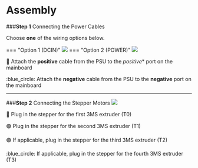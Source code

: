 # Assembly


###**Step 1** Connecting the Power Cables

Choose **one** of the wiring options below.

=== "Option 1 (DCIN)"
    ![](skrminie3v2assembly1.png)
=== "Option 2 (POWER)"
    ![](skrminie3v2assembly2.png)

:red_circle: Attach the **positive** cable from the PSU to the *positive** port on the mainboard

:blue_circle: Attach the **negative** cable from the PSU to the **negative** port on the mainboard

---

###**Step 2** Connecting the Stepper Motors
![](skrminie3v2assembly3.png)

:red_circle: Plug in the stepper for the first 3MS extruder (T0)

:green_circle: Plug in the stepper for the second 3MS extruder (T1)

:purple_circle: If applicable, plug in the stepper for the third 3MS extruder (T2)

:blue_circle: If applicable, plug in the stepper for the fourth 3MS extruder (T3)